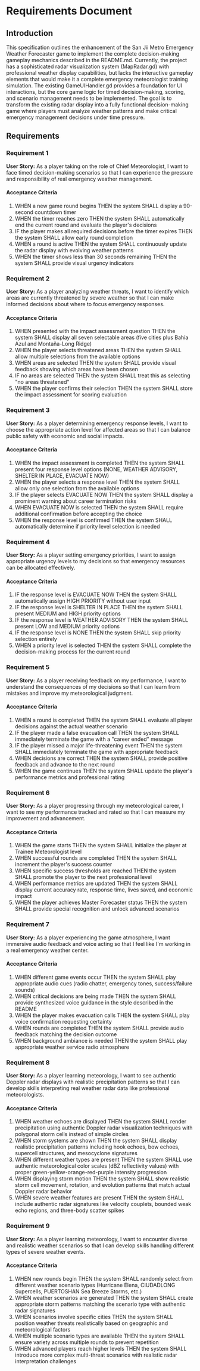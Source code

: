# Requirements Document

## Introduction

This specification outlines the enhancement of the San Jii Metro Emergency Weather Forecaster game to implement the complete decision-making gameplay mechanics described in the README.md. Currently, the project has a sophisticated radar visualization system (MapRadar.gd) with professional weather display capabilities, but lacks the interactive gameplay elements that would make it a complete emergency meteorologist training simulation. The existing GameUIHandler.gd provides a foundation for UI interactions, but the core game logic for timed decision-making, scoring, and scenario management needs to be implemented. The goal is to transform the existing radar display into a fully functional decision-making game where players must analyze weather patterns and make critical emergency management decisions under time pressure.

## Requirements

### Requirement 1

**User Story:** As a player taking on the role of Chief Meteorologist, I want to face timed decision-making scenarios so that I can experience the pressure and responsibility of real emergency weather management.

#### Acceptance Criteria

1. WHEN a new game round begins THEN the system SHALL display a 90-second countdown timer
2. WHEN the timer reaches zero THEN the system SHALL automatically end the current round and evaluate the player's decisions
3. IF the player makes all required decisions before the timer expires THEN the system SHALL allow early round completion
4. WHEN a round is active THEN the system SHALL continuously update the radar display with evolving weather patterns
5. WHEN the timer shows less than 30 seconds remaining THEN the system SHALL provide visual urgency indicators

### Requirement 2

**User Story:** As a player analyzing weather threats, I want to identify which areas are currently threatened by severe weather so that I can make informed decisions about where to focus emergency responses.

#### Acceptance Criteria

1. WHEN presented with the impact assessment question THEN the system SHALL display all seven selectable areas (five cities plus Bahía Azul and Montaña-Long Ridge)
2. WHEN the player selects threatened areas THEN the system SHALL allow multiple selections from the available options
3. WHEN areas are selected THEN the system SHALL provide visual feedback showing which areas have been chosen
4. IF no areas are selected THEN the system SHALL treat this as selecting "no areas threatened"
5. WHEN the player confirms their selection THEN the system SHALL store the impact assessment for scoring evaluation

### Requirement 3

**User Story:** As a player determining emergency response levels, I want to choose the appropriate action level for affected areas so that I can balance public safety with economic and social impacts.

#### Acceptance Criteria

1. WHEN the impact assessment is completed THEN the system SHALL present four response level options (NONE, WEATHER ADVISORY, SHELTER IN PLACE, EVACUATE NOW)
2. WHEN the player selects a response level THEN the system SHALL allow only one selection from the available options
3. IF the player selects EVACUATE NOW THEN the system SHALL display a prominent warning about career termination risks
4. WHEN EVACUATE NOW is selected THEN the system SHALL require additional confirmation before accepting the choice
5. WHEN the response level is confirmed THEN the system SHALL automatically determine if priority level selection is needed

### Requirement 4

**User Story:** As a player setting emergency priorities, I want to assign appropriate urgency levels to my decisions so that emergency resources can be allocated effectively.

#### Acceptance Criteria

1. IF the response level is EVACUATE NOW THEN the system SHALL automatically assign HIGH PRIORITY without user input
2. IF the response level is SHELTER IN PLACE THEN the system SHALL present MEDIUM and HIGH priority options
3. IF the response level is WEATHER ADVISORY THEN the system SHALL present LOW and MEDIUM priority options
4. IF the response level is NONE THEN the system SHALL skip priority selection entirely
5. WHEN a priority level is selected THEN the system SHALL complete the decision-making process for the current round

### Requirement 5

**User Story:** As a player receiving feedback on my performance, I want to understand the consequences of my decisions so that I can learn from mistakes and improve my meteorological judgment.

#### Acceptance Criteria

1. WHEN a round is completed THEN the system SHALL evaluate all player decisions against the actual weather scenario
2. IF the player made a false evacuation call THEN the system SHALL immediately terminate the game with a "career ended" message
3. IF the player missed a major life-threatening event THEN the system SHALL immediately terminate the game with appropriate feedback
4. WHEN decisions are correct THEN the system SHALL provide positive feedback and advance to the next round
5. WHEN the game continues THEN the system SHALL update the player's performance metrics and professional rating

### Requirement 6

**User Story:** As a player progressing through my meteorological career, I want to see my performance tracked and rated so that I can measure my improvement and advancement.

#### Acceptance Criteria

1. WHEN the game starts THEN the system SHALL initialize the player at Trainee Meteorologist level
2. WHEN successful rounds are completed THEN the system SHALL increment the player's success counter
3. WHEN specific success thresholds are reached THEN the system SHALL promote the player to the next professional level
4. WHEN performance metrics are updated THEN the system SHALL display current accuracy rate, response time, lives saved, and economic impact
5. WHEN the player achieves Master Forecaster status THEN the system SHALL provide special recognition and unlock advanced scenarios

### Requirement 7

**User Story:** As a player experiencing the game atmosphere, I want immersive audio feedback and voice acting so that I feel like I'm working in a real emergency weather center.

#### Acceptance Criteria

1. WHEN different game events occur THEN the system SHALL play appropriate audio cues (radio chatter, emergency tones, success/failure sounds)
2. WHEN critical decisions are being made THEN the system SHALL provide synthesized voice guidance in the style described in the README
3. WHEN the player makes evacuation calls THEN the system SHALL play voice confirmation requesting certainty
4. WHEN rounds are completed THEN the system SHALL provide audio feedback matching the decision outcome
5. WHEN background ambiance is needed THEN the system SHALL play appropriate weather service radio atmosphere

### Requirement 8

**User Story:** As a player learning meteorology, I want to see authentic Doppler radar displays with realistic precipitation patterns so that I can develop skills interpreting real weather radar data like professional meteorologists.

#### Acceptance Criteria

1. WHEN weather echoes are displayed THEN the system SHALL render precipitation using authentic Doppler radar visualization techniques with polygonal storm cells instead of simple circles
2. WHEN storm systems are shown THEN the system SHALL display realistic precipitation patterns including hook echoes, bow echoes, supercell structures, and mesocyclone signatures
3. WHEN different weather types are present THEN the system SHALL use authentic meteorological color scales (dBZ reflectivity values) with proper green-yellow-orange-red-purple intensity progression
4. WHEN displaying storm motion THEN the system SHALL show realistic storm cell movement, rotation, and evolution patterns that match actual Doppler radar behavior
5. WHEN severe weather features are present THEN the system SHALL include authentic radar signatures like velocity couplets, bounded weak echo regions, and three-body scatter spikes

### Requirement 9

**User Story:** As a player learning meteorology, I want to encounter diverse and realistic weather scenarios so that I can develop skills handling different types of severe weather events.

#### Acceptance Criteria

1. WHEN new rounds begin THEN the system SHALL randomly select from different weather scenario types (Hurricane Elena, CIUDADLONG Supercells, PUERTOSHAN Sea Breeze Storms, etc.)
2. WHEN weather scenarios are generated THEN the system SHALL create appropriate storm patterns matching the scenario type with authentic radar signatures
3. WHEN scenarios involve specific cities THEN the system SHALL position weather threats realistically based on geographic and meteorological factors
4. WHEN multiple scenario types are available THEN the system SHALL ensure variety across multiple rounds to prevent repetition
5. WHEN advanced players reach higher levels THEN the system SHALL introduce more complex multi-threat scenarios with realistic radar interpretation challenges
